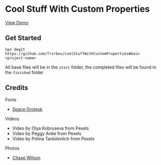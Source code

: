 # Cool Stuff With Custom Properties

[View Demo](https://mnb62.github.io/cool-beans/)

## Get Started

`npx degit https://github.com/frzrbox/coolStuffWithCustomProperties#main <project-name>`

All base files will be in the `start` folder, the completed files will be found in the `finished` folder

## Credits

Fonts

- [Space Grotesk](https://github.com/floriankarsten/space-grotesk)

Videos

- Video by Olya Kobruseva from Pexels
- Video by Peggy Anke from Pexels
- Video by Polina Tankilevitch from Pexels

Photos

- [Chase Wilson](https://unsplash.com/@jiggliemon)
